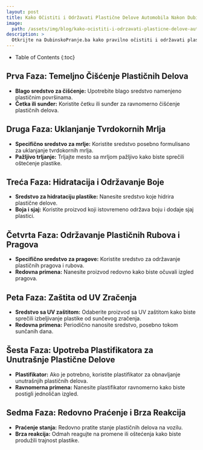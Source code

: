 ```yaml
---
layout: post
title: Kako Očistiti i Održavati Plastične Delove Automobila Nakon Dubinskog Pranja
image: 
  path: /assets/img/blog/kako-ocistiti-i-odrzavati-plasticne-delove-automobila-nakon-dubinskog-pranja_dubinsko-pranje-ba.jpg
description: >
  Otkrijte na DubinskoPranje.ba kako pravilno očistiti i održavati plastične delove vašeg vozila nakon dubinskog pranja. Saznajte tajne produženja trajnosti plastičnih elemenata.
---
```



- Table of Contents
{:toc}


## Prva Faza: Temeljno Čišćenje Plastičnih Delova

- **Blago sredstvo za čišćenje:** Upotrebite blago sredstvo namenjeno plastičnim površinama.
- **Četka ili sunđer:** Koristite četku ili sunđer za ravnomerno čišćenje plastičnih delova.

## Druga Faza: Uklanjanje Tvrdokornih Mrlja

- **Specifično sredstvo za mrlje:** Koristite sredstvo posebno formulisano za uklanjanje tvrdokornih mrlja.
- **Pažljivo trljanje:** Trljajte mesto sa mrljom pažljivo kako biste sprečili oštećenje plastike.

## Treća Faza: Hidratacija i Održavanje Boje

- **Sredstvo za hidrataciju plastike:** Nanesite sredstvo koje hidrira plastične delove.
- **Boja i sjaj:** Koristite proizvod koji istovremeno održava boju i dodaje sjaj plastici.

## Četvrta Faza: Održavanje Plastičnih Rubova i Pragova

- **Specifično sredstvo za pragove:** Koristite sredstvo za održavanje plastičnih pragova i rubova.
- **Redovna primena:** Nanesite proizvod redovno kako biste očuvali izgled pragova.

## Peta Faza: Zaštita od UV Zračenja

- **Sredstvo sa UV zaštitom:** Odaberite proizvod sa UV zaštitom kako biste sprečili izbeljivanje plastike od sunčevog zračenja.
- **Redovna primena:** Periodično nanosite sredstvo, posebno tokom sunčanih dana.

## Šesta Faza: Upotreba Plastifikatora za Unutrašnje Plastične Delove

- **Plastifikator:** Ako je potrebno, koristite plastifikator za obnavljanje unutrašnjih plastičnih delova.
- **Ravnomerna primena:** Nanesite plastifikator ravnomerno kako biste postigli jednoličan izgled.

## Sedma Faza: Redovno Praćenje i Brza Reakcija

- **Praćenje stanja:** Redovno pratite stanje plastičnih delova na vozilu.
- **Brza reakcija:** Odmah reagujte na promene ili oštećenja kako biste produžili trajnost plastike.